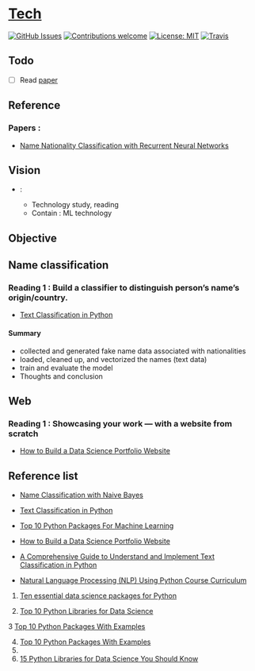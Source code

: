 # [Tech](C:\Local\Work\ML_Name\Note\Tech.md)

[![GitHub Issues](https://img.shields.io/github/issues/zalandoresearch/flair.svg)](https://github.com/zalandoresearch/flair/issues)
[![Contributions welcome](https://img.shields.io/badge/contributions-welcome-brightgreen.svg)](CONTRIBUTING.md)
[![License: MIT](https://img.shields.io/badge/License-MIT-brightgreen.svg)](https://opensource.org/licenses/MIT)
[![Travis](https://img.shields.io/travis/zalandoresearch/flair.svg)](https://travis-ci.org/zalandoresearch/flair)

## Todo

- [ ] Read [paper](#paper-1)

## Reference

### Papers :

- [Name Nationality Classification with Recurrent Neural Networks](https://www.ijcai.org/Proceedings/2017/0289.pdf)

## Vision

- <Tech>:
  - Technology study, reading
  - Contain : ML technology

## Objective

## Name classification

### Reading 1 : Build a classifier to distinguish person’s name’s origin/country.

- [Text Classification in Python](https://towardsdatascience.com/text-classification-in-python-dd95d264c802)

#### Summary

- collected and generated fake name data associated with nationalities
- loaded, cleaned up, and vectorized the names (text data)
- train and evaluate the model
- Thoughts and conclusion

## Web

### Reading 1 : Showcasing your work — with a website from scratch

- [How to Build a Data Science Portfolio Website](https://towardsdatascience.com/how-to-build-a-data-science-portfolio-website-335b0f253822)

## Reference list

- [Name Classification with Naive Bayes](https://towardsdatascience.com/name-classification-with-naive-bayes-7c5e1415788a)

- [Text Classification in Python](https://towardsdatascience.com/text-classification-in-python-dd95d264c802)

- [Top 10 Python Packages For Machine Learning](https://www.activestate.com/blog/top-10-python-machine-learning-packages/)

- [How to Build a Data Science Portfolio Website](https://towardsdatascience.com/how-to-build-a-data-science-portfolio-website-335b0f253822)

- [A Comprehensive Guide to Understand and Implement Text Classification in Python](https://www.analyticsvidhya.com/blog/2018/04/a-comprehensive-guide-to-understand-and-implement-text-classification-in-python/)

* [Natural Language Processing (NLP) Using Python Course Curriculum](https://courses.analyticsvidhya.com/courses/natural-language-processing-nlp?utm_source=blog&utm_medium=ComprehensiveGuideTextClassificationarticle)

1. [Ten essential data science packages for Python](https://aibusiness.com/ten-essential-data-science-packages-for-python/)

2. [Top 10 Python Libraries for Data Science](https://towardsdatascience.com/top-10-python-libraries-for-data-science-cd82294ec266)

3 [Top 10 Python Packages With Examples](https://www.activestate.com/blog/top-10-python-packages/)

4. [Top 10 Python Packages With Examples](https://www.activestate.com/blog/top-10-python-packages/)
5.
6. ​​​​[15 Python Libraries for Data Science You Should Know](https://www.dataquest.io/blog/15-python-libraries-for-data-science/)
